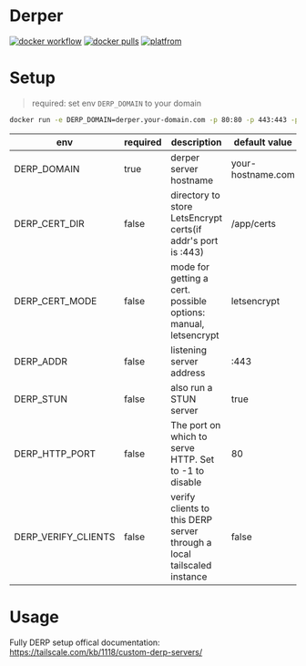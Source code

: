 # Derper

[![docker workflow](https://github.com/fredliang44/derper-docker/actions/workflows/docker-image.yml/badge.svg)](https://hub.docker.com/r/fredliang/derper)
[![docker pulls](https://img.shields.io/docker/pulls/fredliang/derper.svg?color=brightgreen)](https://hub.docker.com/r/fredliang/derper)
[![platfrom](https://img.shields.io/badge/platform-amd64%20%7C%20arm64-brightgreen)](https://hub.docker.com/r/fredliang/derper/tags)

# Setup

> required: set env `DERP_DOMAIN` to your domain

```bash
docker run -e DERP_DOMAIN=derper.your-domain.com -p 80:80 -p 443:443 -p 3478:3478/udp fredliang/derper
```

| env                 | required | description                                                            | default value     |
| ------------------- | -------- | ---------------------------------------------------------------------- | ----------------- |
| DERP_DOMAIN         | true     | derper server hostname                                                 | your-hostname.com |
| DERP_CERT_DIR       | false    | directory to store LetsEncrypt certs(if addr's port is :443)           | /app/certs        |
| DERP_CERT_MODE      | false    | mode for getting a cert. possible options: manual, letsencrypt         | letsencrypt       |
| DERP_ADDR           | false    | listening server address                                               | :443              |
| DERP_STUN           | false    | also run a STUN server                                                 | true              |
| DERP_HTTP_PORT      | false    | The port on which to serve HTTP. Set to -1 to disable                  | 80                |
| DERP_VERIFY_CLIENTS | false    | verify clients to this DERP server through a local tailscaled instance | false             |

# Usage

Fully DERP setup offical documentation: https://tailscale.com/kb/1118/custom-derp-servers/

